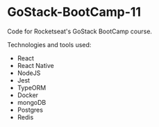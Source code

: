 # GoStack-BootCamp-11

Code for Rocketseat's GoStack BootCamp course.

Technologies and tools used:
* React
* React Native
* NodeJS
* Jest
* TypeORM
* Docker
* mongoDB
* Postgres
* Redis
